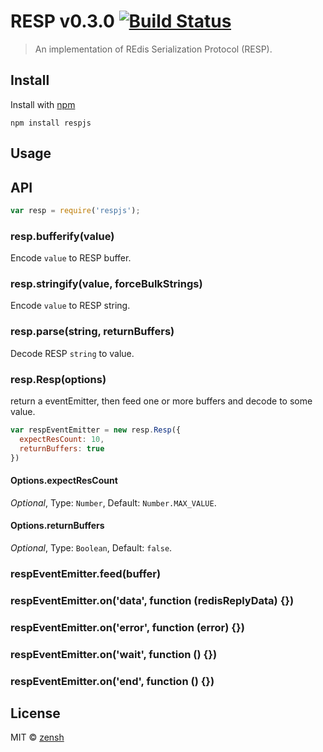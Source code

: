 RESP v0.3.0 [![Build Status](https://travis-ci.org/zensh/resp.js.svg)](https://travis-ci.org/zensh/resp.js)
====
> An implementation of REdis Serialization Protocol (RESP).

## Install

Install with [npm](https://npmjs.org/package/respjs)

```
npm install respjs
```


## Usage


## API

```js
var resp = require('respjs');
```


### resp.bufferify(value)

Encode `value` to RESP buffer.

### resp.stringify(value, forceBulkStrings)

Encode `value` to RESP string.

### resp.parse(string, returnBuffers)

Decode RESP `string` to value.

### resp.Resp(options)

return a eventEmitter, then feed one or more buffers and decode to some value.

```js
var respEventEmitter = new resp.Resp({
  expectResCount: 10,
  returnBuffers: true
})
```

#### Options.expectResCount

*Optional*, Type: `Number`, Default: `Number.MAX_VALUE`.


#### Options.returnBuffers

*Optional*, Type: `Boolean`, Default: `false`.


### respEventEmitter.feed(buffer)

### respEventEmitter.on('data', function (redisReplyData) {})
### respEventEmitter.on('error', function (error) {})
### respEventEmitter.on('wait', function () {})
### respEventEmitter.on('end', function () {})


## License

MIT © [zensh](https://github.com/zensh)
